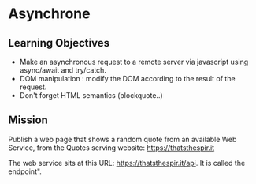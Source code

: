 # Asynchrone

## Learning Objectives

- Make an asynchronous request to a remote server via javascript using async/await and try/catch.
- DOM manipulation : modify the DOM according to the result of the request.
- Don't forget HTML semantics (blockquote..)

## Mission
Publish a web page that shows a random quote from an available Web Service, from the Quotes serving website: https://thatsthespir.it

The web service sits at this URL: https://thatsthespir.it/api. It is called the endpoint".
